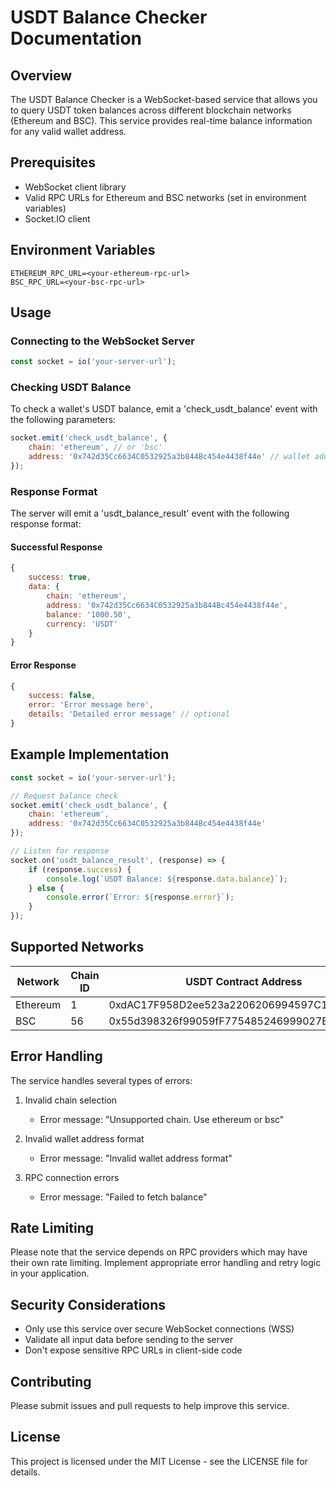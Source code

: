 # USDT Balance Checker Documentation

## Overview

The USDT Balance Checker is a WebSocket-based service that allows you to query USDT token balances across different blockchain networks (Ethereum and BSC). This service provides real-time balance information for any valid wallet address.

## Prerequisites

- WebSocket client library
- Valid RPC URLs for Ethereum and BSC networks (set in environment variables)
- Socket.IO client

## Environment Variables

```env
ETHEREUM_RPC_URL=<your-ethereum-rpc-url>
BSC_RPC_URL=<your-bsc-rpc-url>
```

## Usage

### Connecting to the WebSocket Server

```javascript
const socket = io('your-server-url');
```

### Checking USDT Balance

To check a wallet's USDT balance, emit a 'check_usdt_balance' event with the following parameters:

```javascript
socket.emit('check_usdt_balance', {
    chain: 'ethereum', // or 'bsc'
    address: '0x742d35Cc6634C0532925a3b844Bc454e4438f44e' // wallet address
});
```

### Response Format

The server will emit a 'usdt_balance_result' event with the following response format:

#### Successful Response

```javascript
{
    success: true,
    data: {
        chain: 'ethereum',
        address: '0x742d35Cc6634C0532925a3b844Bc454e4438f44e',
        balance: '1000.50',
        currency: 'USDT'
    }
}
```

#### Error Response

```javascript
{
    success: false,
    error: 'Error message here',
    details: 'Detailed error message' // optional
}
```

## Example Implementation

```javascript
const socket = io('your-server-url');

// Request balance check
socket.emit('check_usdt_balance', {
    chain: 'ethereum',
    address: '0x742d35Cc6634C0532925a3b844Bc454e4438f44e'
});

// Listen for response
socket.on('usdt_balance_result', (response) => {
    if (response.success) {
        console.log(`USDT Balance: ${response.data.balance}`);
    } else {
        console.error(`Error: ${response.error}`);
    }
});
```

## Supported Networks

| Network  | Chain ID | USDT Contract Address                      |
| -------- | -------- | ------------------------------------------ |
| Ethereum | 1        | 0xdAC17F958D2ee523a2206206994597C13D831ec7 |
| BSC      | 56       | 0x55d398326f99059fF775485246999027B3197955 |

## Error Handling

The service handles several types of errors:

1. Invalid chain selection

   - Error message: "Unsupported chain. Use ethereum or bsc"
2. Invalid wallet address format

   - Error message: "Invalid wallet address format"
3. RPC connection errors

   - Error message: "Failed to fetch balance"

## Rate Limiting

Please note that the service depends on RPC providers which may have their own rate limiting. Implement appropriate error handling and retry logic in your application.

## Security Considerations

- Only use this service over secure WebSocket connections (WSS)
- Validate all input data before sending to the server
- Don't expose sensitive RPC URLs in client-side code

## Contributing

Please submit issues and pull requests to help improve this service.

## License

This project is licensed under the MIT License - see the LICENSE file for details.
